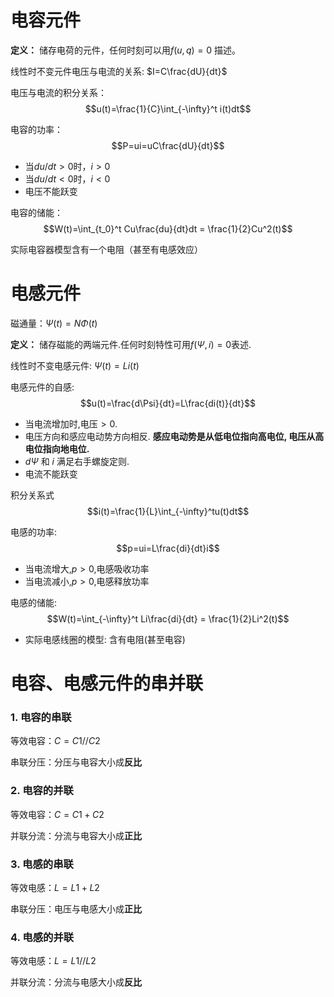 # 电容元件
**定义：** 储存电荷的元件，任何时刻可以用$f(u,q)=0$ 描述。

线性时不变元件电压与电流的关系: $I=C\frac{dU}{dt}$

电压与电流的积分关系：
$$u(t)=\frac{1}{C}\int_{-\infty}^t i(t)dt$$

电容的功率：
$$P=ui=uC\frac{dU}{dt}$$
- 当$du/dt>0$时，$i>0$
- 当$du/dt<0$时，$i<0$
- 电压不能跃变


电容的储能：
$$W(t)=\int_{t_0}^t Cu\frac{du}{dt}dt = \frac{1}{2}Cu^2(t)$$

实际电容器模型含有一个电阻（甚至有电感效应）

# 电感元件
磁通量：$\Psi(t)=N\Phi(t)$

**定义：** 储存磁能的两端元件.任何时刻特性可用$f(\Psi,i)=0$表述.

线性时不变电感元件: $\Psi(t)=Li(t)$

电感元件的自感:
$$u(t)=\frac{d\Psi}{dt}=L\frac{di(t)}{dt}$$
- 当电流增加时,电压$>0$.
- 电压方向和感应电动势方向相反.
**感应电动势是从低电位指向高电位, 电压从高电位指向地电位.**
- $d\Psi$ 和 $i$ 满足右手螺旋定则.
- 电流不能跃变

积分关系式
$$i(t)=\frac{1}{L}\int_{-\infty}^tu(t)dt$$

电感的功率:
$$p=ui=L\frac{di}{dt}i$$
- 当电流增大,$p>0$,电感吸收功率
- 当电流减小,$p>0$,电感释放功率

电感的储能:
$$W(t)=\int_{-\infty}^t Li\frac{di}{dt} = \frac{1}{2}Li^2(t)$$

- 实际电感线圈的模型: 含有电阻(甚至电容)

# 电容、电感元件的串并联
### 1. 电容的串联
等效电容：$C = C1//C2$

串联分压：分压与电容大小成**反比**
### 2. 电容的并联
等效电容：$C = C1+C2$

并联分流：分流与电容大小成**正比**
### 3. 电感的串联
等效电感：$L = L1+L2$

串联分压：电压与电感大小成**正比**
### 4. 电感的并联
等效电感：$L = L1//L2$

并联分流：分流与电感大小成**反比**